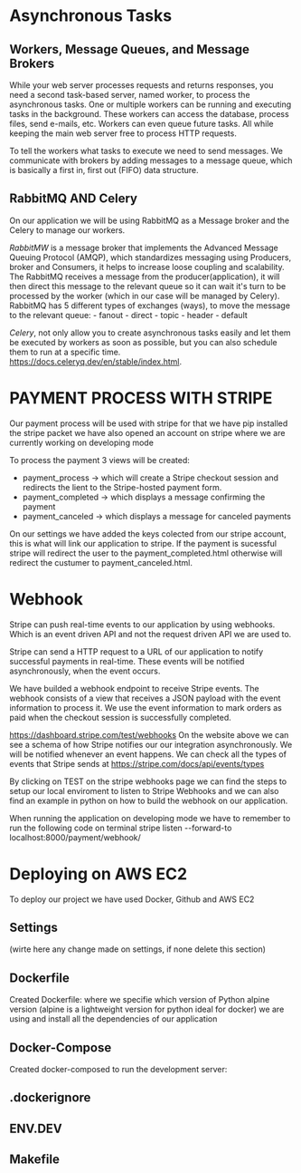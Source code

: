 # Asynchronous Tasks

## Workers, Message Queues, and Message Brokers

While your web server processes requests and returns responses, you need a second task-based server, 
named worker, to process the asynchronous tasks. One or multiple workers can be running and executing 
tasks in the background. These workers can access the database, process files, send e-mails, etc. 
Workers can even queue future tasks. All while keeping the main web server free to process HTTP requests.

To tell the workers what tasks to execute we need to send messages. We communicate with brokers by 
adding messages to a message queue, which is basically a first in, first out (FIFO) data structure. 

## RabbitMQ AND Celery

On our application we will be using RabbitMQ as a Message broker and the Celery to manage our workers.

*RabbitMW* is a message broker that implements the Advanced Message Queuing Protocol (AMQP), which standardizes messaging using Producers, broker and Consumers, it helps to increase loose coupling and scalability.
The RabbitMQ receives a message from the producer(application), it will then direct this message to the relevant queue so it can wait it's turn to be processed by the worker (which in our case will be managed by Celery).
RabbitMQ has 5 different types of exchanges (ways), to move the message to the relevant queue:
    - fanout
    - direct
    - topic
    - header
    - default


*Celery*, not only allow you to create asynchronous tasks easily and let them be executed by 
workers as soon as possible, but you can also schedule them to run at a specific time. 
https://docs.celeryq.dev/en/stable/index.html.


# PAYMENT PROCESS WITH STRIPE

Our payment process will be used with stripe for that we have pip installed the stripe packet we have also opened an account on stripe where we are currently working on developing mode

To process the payment 3 views will be created: 
  - payment_process -> which will create a Stripe checkout session and redirects the lient to the Stripe-hosted payment form.
  - payment_completed -> which displays a message confirming the payment
  - payment_canceled -> which displays a message for canceled payments


On our settings we have added the keys colected from our stripe account, this is what will link our application to stripe. If the payment is sucessful stripe will redirect the user to the payment_completed.html otherwise will redirect the custumer to payment_canceled.html.

# Webhook
 
Stripe can push real-time events to our application by using webhooks. Which is an event driven API and not the request driven API we are used to. 

Stripe can send a HTTP request to a URL of our application to notify successful payments in real-time. These events will be notified asynchronously, when the event occurs.

We have builded a webhook endpoint to receive Stripe events. The webhook consists of a view that receives a JSON payload with the event information to process it. We use the event information to mark orders as paid when the checkout session is successfully completed.

https://dashboard.stripe.com/test/webhooks
On the website above we can see a schema of how Stripe notifies our our integration asynchronously.
We will be notified whenever an event happens. We can check all the types of events that Stripe sends at https://stripe.com/docs/api/events/types

By clicking on TEST on the stripe webhooks page we can find the steps to setup our local enviroment to listen to Stripe Webhooks and we can also find an example in python on how to build the  webhook on our application.

When running the application on developing mode we have to remember to run the following code on terminal stripe listen --forward-to localhost:8000/payment/webhook/



# Deploying on AWS EC2

To deploy our project we have used Docker, Github and AWS EC2

## Settings 
 (wirte here any change made on settings, if none delete this section)

## Dockerfile
Created Dockerfile:
  where we specifie which version of Python alpine version (alpine is a lightweight version for python ideal for docker) we are using and install all the dependencies of our application

## Docker-Compose
Created docker-composed to run the development server:

## .dockerignore



## ENV.DEV


## Makefile



